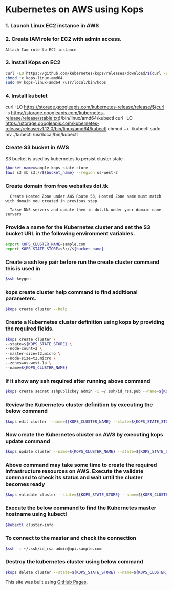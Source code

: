# Kubernetes on AWS using Kops

### 1. Launch Linux EC2 instance in AWS
### 2. Create IAM role for EC2 with admin access.
	Attach Iam role to EC2 instance
### 3. Install Kops on EC2
```sh
curl -LO https://github.com/kubernetes/kops/releases/download/$(curl -s https://api.github.com/repos/kubernetes/kops/releases/latest | grep tag_name | cut -d '"' -f 4)/kops-linux-amd64
chmod +x kops-linux-amd64
sudo mv kops-linux-amd64 /usr/local/bin/kops
```

### 4. Install kubelet
curl -LO https://storage.googleapis.com/kubernetes-release/release/$(curl -s https://storage.googleapis.com/kubernetes-release/release/stable.txt)/bin/linux/amd64/kubectl
curl -LO https://storage.googleapis.com/kubernetes-release/release/v1.12.0/bin/linux/amd64/kubectl
chmod +x ./kubectl
sudo mv ./kubectl /usr/local/bin/kubectl
### Create S3 bucket in AWS
S3 bucket is used by kubernetes to persist cluster state

```sh
$bucket_name=sample-kops-state-store
$aws s3 mb s3://${bucket_name} --region us-west-2
```
### Create domain from free websites dot.tk

```
  Create Hosted Zone under AWS Route 53, Hosted Zone name must match with domain you created in previous step
```

```
  Takse DNS servers and update them in dot.tk under your domain name servers
```

### Provide a name for the Kubernetes cluster and set the S3 bucket URL in the following environment variables.
```sh
export KOPS_CLUSTER_NAME=sample.com
export KOPS_STATE_STORE=s3://${bucket_name}
```
### Create a ssh key pair before run the create cluster command this is used in 
```sh
$ssh-keygen
```
### kops create cluster help command to find additional parameters.
```sh
$kops create cluster --help
```
### Create a Kubernetes cluster definition using kops by providing the required fields.
```sh
$kops create cluster \
--state=${KOPS_STATE_STORE} \
--node-count=2 \
--master-size=t2.micro \
--node-size=t2.micro \
--zones=us-west-1a \
--name=${KOPS_CLUSTER_NAME}
```
### If it show any ssh required after running above command
```sh
$kops create secret sshpublickey admin -i ~/.ssh/id_rsa.pub --name=${KOPS_CLUSTER_NAME} --state=${KOPS_STATE_STORE}
```
### Review the Kubernetes cluster definition by executing the below command
```sh
$kops edit cluster --name=${KOPS_CLUSTER_NAME} --state=${KOPS_STATE_STORE}
```
### Now create the Kubernetes cluster on AWS by executing kops update command
```sh
$kops update cluster --name=${KOPS_CLUSTER_NAME} --state=${KOPS_STATE_STORE} --yes
```
### Above command may take some time to create the required infrastructure resources on AWS. Execute the validate command to check its status and wait until the cluster becomes ready
```sh
$kops validate cluster --state=${KOPS_STATE_STORE} --name=${KOPS_CLUSTER_NAME}
```
### Execute the below command to find the Kubernetes master hostname using kubectl
```sh
$kubectl cluster-info
```
### To connect to the master and check the connection
```sh
$ssh -i ~/.ssh/id_rsa admin@api.sample.com
```
### Destroy the kubernetes cluster using below command
```sh
$kops delete cluster --state=${KOPS_STATE_STORE} --name=${KOPS_CLUSTER_NAME} --yes
```
This site was built using [GitHub Pages](https://pages.github.com/).
